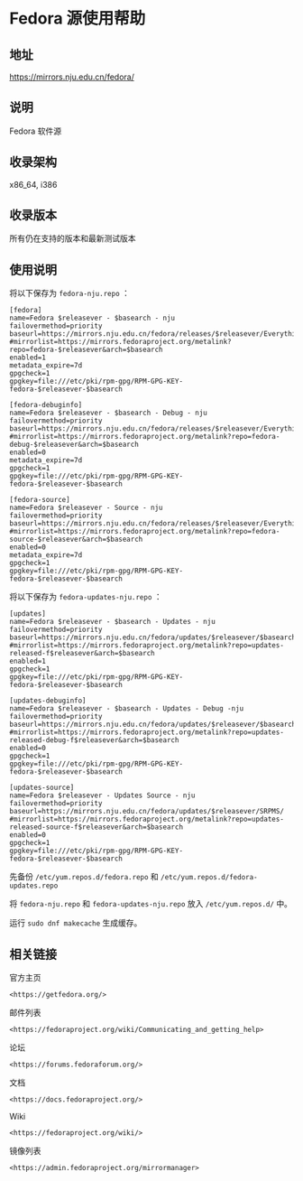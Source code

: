 # Fedora 源使用帮助

## 地址

<https://mirrors.nju.edu.cn/fedora/>

## 说明

Fedora 软件源

## 收录架构

x86_64, i386

## 收录版本

所有仍在支持的版本和最新测试版本

## 使用说明

将以下保存为 `fedora-nju.repo`  ：

    [fedora] 
    name=Fedora $releasever - $basearch - nju
    failovermethod=priority 
    baseurl=https://mirrors.nju.edu.cn/fedora/releases/$releasever/Everything/$basearch/os/ 
    #mirrorlist=https://mirrors.fedoraproject.org/metalink?repo=fedora-$releasever&arch=$basearch 
    enabled=1 
    metadata_expire=7d 
    gpgcheck=1 
    gpgkey=file:///etc/pki/rpm-gpg/RPM-GPG-KEY-fedora-$releasever-$basearch

    [fedora-debuginfo] 
    name=Fedora $releasever - $basearch - Debug - nju
    failovermethod=priority 
    baseurl=https://mirrors.nju.edu.cn/fedora/releases/$releasever/Everything/$basearch/debug/ 
    #mirrorlist=https://mirrors.fedoraproject.org/metalink?repo=fedora-debug-$releasever&arch=$basearch 
    enabled=0 
    metadata_expire=7d 
    gpgcheck=1
    gpgkey=file:///etc/pki/rpm-gpg/RPM-GPG-KEY-fedora-$releasever-$basearch

    [fedora-source] 
    name=Fedora $releasever - Source - nju
    failovermethod=priority 
    baseurl=https://mirrors.nju.edu.cn/fedora/releases/$releasever/Everything/source/SRPMS/ 
    #mirrorlist=https://mirrors.fedoraproject.org/metalink?repo=fedora-source-$releasever&arch=$basearch 
    enabled=0 
    metadata_expire=7d 
    gpgcheck=1 
    gpgkey=file:///etc/pki/rpm-gpg/RPM-GPG-KEY-fedora-$releasever-$basearch

将以下保存为 `fedora-updates-nju.repo`  ：

    [updates]
    name=Fedora $releasever - $basearch - Updates - nju
    failovermethod=priority 
    baseurl=https://mirrors.nju.edu.cn/fedora/updates/$releasever/$basearch/ 
    #mirrorlist=https://mirrors.fedoraproject.org/metalink?repo=updates-released-f$releasever&arch=$basearch 
    enabled=1 
    gpgcheck=1 
    gpgkey=file:///etc/pki/rpm-gpg/RPM-GPG-KEY-fedora-$releasever-$basearch

    [updates-debuginfo] 
    name=Fedora $releasever - $basearch - Updates - Debug -nju
    failovermethod=priority 
    baseurl=https://mirrors.nju.edu.cn/fedora/updates/$releasever/$basearch/debug/ 
    #mirrorlist=https://mirrors.fedoraproject.org/metalink?repo=updates-released-debug-f$releasever&arch=$basearch 
    enabled=0 
    gpgcheck=1 
    gpgkey=file:///etc/pki/rpm-gpg/RPM-GPG-KEY-fedora-$releasever-$basearch

    [updates-source] 
    name=Fedora $releasever - Updates Source - nju
    failovermethod=priority 
    baseurl=https://mirrors.nju.edu.cn/fedora/updates/$releasever/SRPMS/ 
    #mirrorlist=https://mirrors.fedoraproject.org/metalink?repo=updates-released-source-f$releasever&arch=$basearch 
    enabled=0 
    gpgcheck=1 
    gpgkey=file:///etc/pki/rpm-gpg/RPM-GPG-KEY-fedora-$releasever-$basearch 

先备份 `/etc/yum.repos.d/fedora.repo`  和
`/etc/yum.repos.d/fedora-updates.repo` 

将 `fedora-nju.repo`  和
`fedora-updates-nju.repo`  放入
`/etc/yum.repos.d/`  中。

运行 `sudo dnf makecache` 生成缓存。

## 相关链接

官方主页

    <https://getfedora.org/>

邮件列表

    <https://fedoraproject.org/wiki/Communicating_and_getting_help>

论坛

    <https://forums.fedoraforum.org/>

文档

    <https://docs.fedoraproject.org/>

Wiki

    <https://fedoraproject.org/wiki/>

镜像列表

    <https://admin.fedoraproject.org/mirrormanager>
